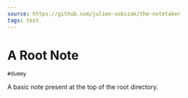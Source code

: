 ```yaml
---
source: https://github.com/julien-sobczak/the-notetaker
tags: test
---
```


# A Root Note

`#dummy`

A basic note present at the top of the root directory.
